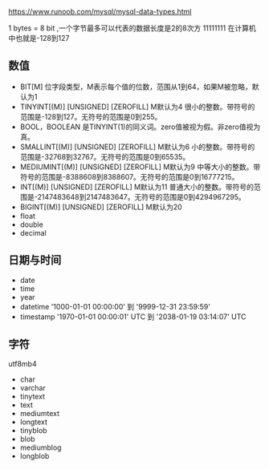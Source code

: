 https://www.runoob.com/mysql/mysql-data-types.html

1 bytes = 8 bit ,一个字节最多可以代表的数据长度是2的8次方 11111111 在计算机中也就是-128到127

## 数值
- BIT[M] 位字段类型，M表示每个值的位数，范围从1到64，如果M被忽略，默认为1
- TINYINT[(M)] [UNSIGNED] [ZEROFILL]  M默认为4 很小的整数。带符号的范围是-128到127。无符号的范围是0到255。
- BOOL，BOOLEAN 是TINYINT(1)的同义词。zero值被视为假。非zero值视为真。
- SMALLINT[(M)] [UNSIGNED] [ZEROFILL] M默认为6 小的整数。带符号的范围是-32768到32767。无符号的范围是0到65535。
- MEDIUMINT[(M)] [UNSIGNED] [ZEROFILL] M默认为9 中等大小的整数。带符号的范围是-8388608到8388607。无符号的范围是0到16777215。
- INT[(M)] [UNSIGNED] [ZEROFILL]   M默认为11 普通大小的整数。带符号的范围是-2147483648到2147483647。无符号的范围是0到4294967295。
- BIGINT[(M)] [UNSIGNED] [ZEROFILL] M默认为20
- float
- double
- decimal

## 日期与时间
- date
- time
- year
- datetime '1000-01-01 00:00:00' 到 '9999-12-31 23:59:59'
- timestamp '1970-01-01 00:00:01' UTC 到 '2038-01-19 03:14:07' UTC

## 字符
utf8mb4
- char
- varchar
- tinytext
- text
- mediumtext
- longtext
- tinyblob
- blob
- mediumblog
- longblob